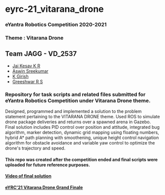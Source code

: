 # eyrc-21_vitarana_drone
### eYantra Robotics Competition 2020-2021 
### Theme : Vitarana Drone

## Team JAGG - VD_2537
- [Jai Kesav K R](https://github.com/nice-boi-jk)
- [Aswin Sreekumar](https://github.com/aswin-sreekumar)
- [K Girish](https://github.com/girish-2001)
- [Greeshwar R S](https://github.com/greesh02)

### Repository for task scripts and related files submitted for eYantra Robotics Competition under Vitarana Drone theme.
Designed, programmed and implemented a solution to the problem statement pertaining to the VITARANA DRONE theme. Used ROS to simulate drone package deliveries and returns over a spawned arena in Gazebo. Final solution includes PID control over position and attitude, integrated bug algorithm, marker detection, dynamic grid mapping using floating numbers, hybrid A* path planning with smoothening, unique height control navigation algorithm for obstacle avoidance and variable yaw control to optimize the drone's trajectory and speed.

#### This repo was created after the competition ended and final scripts were uploaded for future reference purposes. 
#### [Video of final solution](https://drive.google.com/file/d/17BZ4uRYxbAauL9SedLcMHeekc-cQiBb2/view?usp=sharing)
#### [eYRC'21 Vitarana Drone Grand Finale](https://youtu.be/y6G7KIQ06BY?t=3271)


